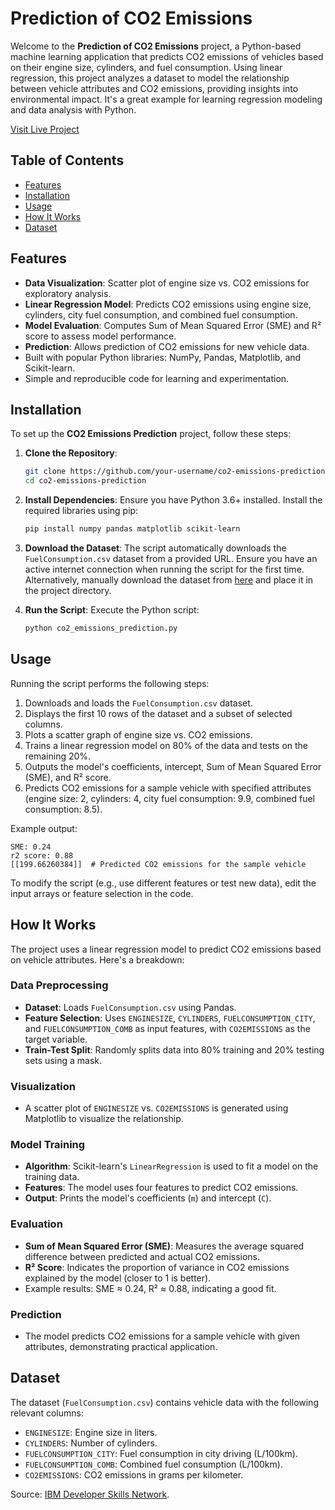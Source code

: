 # Prediction of CO2 Emissions

Welcome to the **Prediction of CO2 Emissions** project, a Python-based machine learning application that predicts CO2 emissions of vehicles based on their engine size, cylinders, and fuel consumption. Using linear regression, this project analyzes a dataset to model the relationship between vehicle attributes and CO2 emissions, providing insights into environmental impact. It's a great example for learning regression modeling and data analysis with Python.

[Visit Live Project](https://colab.research.google.com/drive/1RJ4rCPlAdNs2Js6Ne2JQowET_Sz-K56s?usp=sharing)

## Table of Contents
- [Features](#features)
- [Installation](#installation)
- [Usage](#usage)
- [How It Works](#how-it-works)
- [Dataset](#dataset)

## Features
- **Data Visualization**: Scatter plot of engine size vs. CO2 emissions for exploratory analysis.
- **Linear Regression Model**: Predicts CO2 emissions using engine size, cylinders, city fuel consumption, and combined fuel consumption.
- **Model Evaluation**: Computes Sum of Mean Squared Error (SME) and R² score to assess model performance.
- **Prediction**: Allows prediction of CO2 emissions for new vehicle data.
- Built with popular Python libraries: NumPy, Pandas, Matplotlib, and Scikit-learn.
- Simple and reproducible code for learning and experimentation.

## Installation
To set up the **CO2 Emissions Prediction** project, follow these steps:

1. **Clone the Repository**:
   ```bash
   git clone https://github.com/your-username/co2-emissions-prediction.git
   cd co2-emissions-prediction
   ```

2. **Install Dependencies**:
   Ensure you have Python 3.6+ installed. Install the required libraries using pip:
   ```bash
   pip install numpy pandas matplotlib scikit-learn
   ```

3. **Download the Dataset**:
   The script automatically downloads the `FuelConsumption.csv` dataset from a provided URL. Ensure you have an active internet connection when running the script for the first time. Alternatively, manually download the dataset from [here](https://cf-courses-data.s3.us.cloud-object-storage.appdomain.cloud/IBMDeveloperSkillsNetwork-ML0101EN-SkillsNetwork/labs/Module%202/data/FuelConsumptionCo2.csv) and place it in the project directory.

4. **Run the Script**:
   Execute the Python script:
   ```bash
   python co2_emissions_prediction.py
   ```

## Usage
Running the script performs the following steps:
1. Downloads and loads the `FuelConsumption.csv` dataset.
2. Displays the first 10 rows of the dataset and a subset of selected columns.
3. Plots a scatter graph of engine size vs. CO2 emissions.
4. Trains a linear regression model on 80% of the data and tests on the remaining 20%.
5. Outputs the model's coefficients, intercept, Sum of Mean Squared Error (SME), and R² score.
6. Predicts CO2 emissions for a sample vehicle with specified attributes (engine size: 2, cylinders: 4, city fuel consumption: 9.9, combined fuel consumption: 8.5).

Example output:
```
SME: 0.24
r2 score: 0.88
[[199.66260384]]  # Predicted CO2 emissions for the sample vehicle
```

To modify the script (e.g., use different features or test new data), edit the input arrays or feature selection in the code.

## How It Works
The project uses a linear regression model to predict CO2 emissions based on vehicle attributes. Here's a breakdown:

### Data Preprocessing
- **Dataset**: Loads `FuelConsumption.csv` using Pandas.
- **Feature Selection**: Uses `ENGINESIZE`, `CYLINDERS`, `FUELCONSUMPTION_CITY`, and `FUELCONSUMPTION_COMB` as input features, with `CO2EMISSIONS` as the target variable.
- **Train-Test Split**: Randomly splits data into 80% training and 20% testing sets using a mask.

### Visualization
- A scatter plot of `ENGINESIZE` vs. `CO2EMISSIONS` is generated using Matplotlib to visualize the relationship.

### Model Training
- **Algorithm**: Scikit-learn's `LinearRegression` is used to fit a model on the training data.
- **Features**: The model uses four features to predict CO2 emissions.
- **Output**: Prints the model's coefficients (`m`) and intercept (`C`).

### Evaluation
- **Sum of Mean Squared Error (SME)**: Measures the average squared difference between predicted and actual CO2 emissions.
- **R² Score**: Indicates the proportion of variance in CO2 emissions explained by the model (closer to 1 is better).
- Example results: SME ≈ 0.24, R² ≈ 0.88, indicating a good fit.

### Prediction
- The model predicts CO2 emissions for a sample vehicle with given attributes, demonstrating practical application.

## Dataset
The dataset (`FuelConsumption.csv`) contains vehicle data with the following relevant columns:
- `ENGINESIZE`: Engine size in liters.
- `CYLINDERS`: Number of cylinders.
- `FUELCONSUMPTION_CITY`: Fuel consumption in city driving (L/100km).
- `FUELCONSUMPTION_COMB`: Combined fuel consumption (L/100km).
- `CO2EMISSIONS`: CO2 emissions in grams per kilometer.

Source: [IBM Developer Skills Network](https://cf-courses-data.s3.us.cloud-object-storage.appdomain.cloud/IBMDeveloperSkillsNetwork-ML0101EN-SkillsNetwork/labs/Module%202/data/FuelConsumptionCo2.csv).
